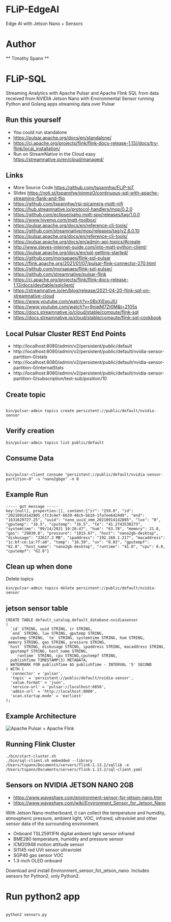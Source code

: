 # FLiP-EdgeAI

Edge AI with Jetson Nano + Sensors

# Author

** Timothy Spann **


# FLiP-SQL

Streaming Analytics with Apache Pulsar and Apache Flink SQL from data received from NVIDIA Jetson Nano with Environmental Sensor running Python and Golang apps streaming data over Pulsar


## Run this yourself

* You could run standalone 
* https://pulsar.apache.org/docs/en/standalone/  
* https://ci.apache.org/projects/flink/flink-docs-release-1.13//docs/try-flink/local_installation/
* Run on StreamNative in the Cloud easy https://streamnative.io/en/cloud/managed/


## Links

* More Source Code https://github.com/tspannhw/FLiP-IoT
* Slides https://noti.st/tspannhw/pjnmzO/continuous-sql-with-apache-streaming-flank-and-flip
* https://github.com/tspannhw/rpi-picamera-mqtt-nifi
* https://hub.streamnative.io/protocol-handlers/mop/0.2.0
* https://github.com/eclipse/paho.mqtt-spy/releases/tag/1.0.0
* https://www.hivemq.com/mqtt-toolbox/
* https://pulsar.apache.org/docs/en/reference-cli-tools/
* https://github.com/streamnative/mop/releases/tag/v2.8.0.10
* https://pulsar.apache.org/docs/en/reference-cli-tools/
* https://pulsar.apache.org/docs/en/admin-api-topics/#create
* http://www.steves-internet-guide.com/into-mqtt-python-client/
* https://pulsar.apache.org/docs/en/sql-getting-started/
* https://github.com/morsapaes/flink-sql-pulsar
* https://flink.apache.org/2021/01/07/pulsar-flink-connector-270.html
* https://github.com/morsapaes/flink-sql-pulsar/
* https://github.com/streamnative/pulsar-flink
* https://ci.apache.org/projects/flink/flink-docs-release-1.13/docs/dev/table/sqlclient/
* https://streamnative.io/en/blog/release/2021-04-20-flink-sql-on-streamnative-cloud
* https://www.youtube.com/watch?v=0BxXjEqoJlU
* https://www.youtube.com/watch?v=9ojajM7Zt0M&t=2105s
* https://docs.streamnative.io/cloud/stable/compute/flink-sql
* https://docs.streamnative.io/cloud/stable/compute/flink-sql-cookbook


## Local Pulsar Cluster REST End Points

* http://localhost:8080/admin/v2/persistent/public/default
* http://localhost:8080/admin/v2/persistent/public/default/nvidia-sensor-partition-0/stats
* http://localhost:8080/admin/v2/persistent/public/default/nvidia-sensor-partition-0/internalStats
* http://localhost:8080/admin/v2/persistent/public/default/nvidia-sensor-partition-0/subscription/test-sub/position/10


## Create topic
```

bin/pulsar-admin topics create persistent://public/default/nvidia-sensor

```


##  Verify creation
```
bin/pulsar-admin topics list public/default
```

## Consume Data

```

bin/pulsar-client consume "persistent://public/default/nvidia-sensor-partition-0" -s "nano2gbgo" -n 0

```

## Example Run

```
----- got message -----
key:[null], properties:[], content:{"ir": "259.0", "id": "20210914142805_cfc3c4ef-6639-46cb-bb16-1fa7ee6424d9", "end": "1631629727.25", "uuid": "nano_uuid_xmm_20210914142805", "lux": "0", "gputemp": "16.5", "cputemp": "16.5", "te": "41.2743530273", "systemtime": "09/14/2021 10:28:47", "hum": "63.78", "memory": 21.8, "gas": "29830.0", "pressure": "1015.67", "host": "nano2gb-desktop", "diskusage": "32617.2 MB", "ipaddress": "192.168.1.217", "macaddress": "1c:bf:ce:1a:7f:a0", "temp": "16.39", "uv": "0.03", "gputempf": "62.0", "host_name": "nano2gb-desktop", "runtime": "41.0", "cpu": 0.0, "cputempf": "62.0"}
```

## Clean up when done

Delete topics
```
bin/pulsar-admin topics delete persistent://public/default/nvidia-sensor

```


## jetson sensor table

```
CREATE TABLE default_catalog.default_database.nvidiasensor
(
  `id` STRING, uuid STRING, ir STRING,
  `end` STRING, lux STRING, gputemp STRING, 
  cputemp STRING, `te` STRING, systemtime STRING, hum STRING,
 memory STRING, gas STRING, pressure STRING, 
 `host` STRING, diskusage STRING, ipaddress STRING, macaddress STRING, 
  gputempf STRING, host_name STRING,
    `runtime` STRING, cpu STRING,cputempf STRING,
  publishTime TIMESTAMP(3) METADATA,
  WATERMARK FOR publishTime AS publishTime - INTERVAL '5' SECOND
) WITH (
  'connector' = 'pulsar',
  'topic' = 'persistent://public/default/nvidia-sensor',
  'value.format' = 'json',
  'service-url' = 'pulsar://localhost:6650',
  'admin-url' = 'http://localhost:8080',
  'scan.startup.mode' = 'earliest'
);
```



## Example Architecture


![Apache Pulsar + Apache Flink](https://streamnative.io/uploads/images/blogs/flinksql/4.png)

## Running Flink Cluster

```
./bin/start-cluster.sh
./bin/sql-client.sh embedded --library /Users/tspann/Documents/servers/flink-1.13.2/sqllib -e /Users/tspann/Documents/servers/flink-1.13.2/sql-client.yaml
```

## Sensors on NVIDIA JETSON NANO 2GB

* https://www.waveshare.com/environment-sensor-for-jetson-nano.htm 
* https://www.waveshare.com/wiki/Environment_Sensor_for_Jetson_Nano


With Jetson Nano motherboard, it can collect the temperature and humidity, atmospheric pressure, ambient light, VOC, infrared, ultraviolet and other sensor data of the surrounding environment.


* Onboard TSL25911FN digital ambient light sensor infrared
* BME280 temperature, humidity and pressure sensor
* ICM20948 motion attitude sensor
* Si1145 red UVt sensor ultraviolet
* SGP40 gas sensor VOC
* 1.3-inch OLED onboard

Download and install Environment_sensor_fot_jetson_nano.   Includes sensors for Python2, only Python2.   

# Run python2 app

```

python2 sensors.py


```


